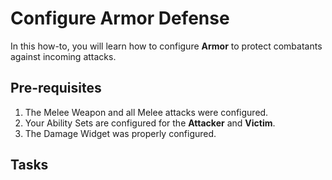 # Configure Armor Defense
<primary-label ref="combat"/>
<secondary-label ref="how-to"/>

In this how-to, you will learn how to configure **Armor** to protect combatants against incoming attacks.

## Pre-requisites

1. The Melee Weapon and all Melee attacks were configured.
2. Your Ability Sets are configured for the **Attacker** and **Victim**.
3. The Damage Widget was properly configured.

## Tasks

<procedure title="Adjust your Armor Attribute value" collapsible="true">
</procedure>

<procedure title="Check your progress" collapsible="true">
</procedure>
